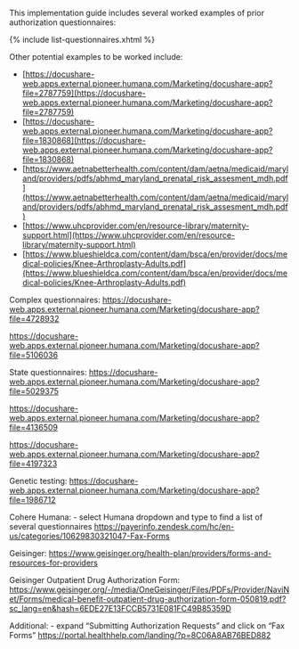 This implementation guide includes several worked examples of prior authorization questionnaires:

{% include list-questionnaires.xhtml %}

Other potential examples to be worked include:

* [https://docushare-web.apps.external.pioneer.humana.com/Marketing/docushare-app?file=2787759](https://docushare-web.apps.external.pioneer.humana.com/Marketing/docushare-app?file=2787759)
* [https://docushare-web.apps.external.pioneer.humana.com/Marketing/docushare-app?file=1830868](https://docushare-web.apps.external.pioneer.humana.com/Marketing/docushare-app?file=1830868)
* [https://www.aetnabetterhealth.com/content/dam/aetna/medicaid/maryland/providers/pdfs/abhmd_maryland_prenatal_risk_assesment_mdh.pdf](https://www.aetnabetterhealth.com/content/dam/aetna/medicaid/maryland/providers/pdfs/abhmd_maryland_prenatal_risk_assesment_mdh.pdf)
* [https://www.uhcprovider.com/en/resource-library/maternity-support.html](https://www.uhcprovider.com/en/resource-library/maternity-support.html)
* [https://www.blueshieldca.com/content/dam/bsca/en/provider/docs/medical-policies/Knee-Arthroplasty-Adults.pdf](https://www.blueshieldca.com/content/dam/bsca/en/provider/docs/medical-policies/Knee-Arthroplasty-Adults.pdf)



Complex questionnaires:
https://docushare-web.apps.external.pioneer.humana.com/Marketing/docushare-app?file=4728932

https://docushare-web.apps.external.pioneer.humana.com/Marketing/docushare-app?file=5106036

State questionnaires:
https://docushare-web.apps.external.pioneer.humana.com/Marketing/docushare-app?file=5029375

https://docushare-web.apps.external.pioneer.humana.com/Marketing/docushare-app?file=4136509

https://docushare-web.apps.external.pioneer.humana.com/Marketing/docushare-app?file=4197323

Genetic testing:
https://docushare-web.apps.external.pioneer.humana.com/Marketing/docushare-app?file=1986712

Cohere Humana: - select Humana dropdown and type to find a list of several questionnaires
https://payerinfo.zendesk.com/hc/en-us/categories/10629830321047-Fax-Forms

Geisinger:
https://www.geisinger.org/health-plan/providers/forms-and-resources-for-providers

Geisinger Outpatient Drug Authorization Form:
https://www.geisinger.org/-/media/OneGeisinger/Files/PDFs/Provider/NaviNet/Forms/medical-benefit-outpatient-drug-authorization-form-050819.pdf?sc_lang=en&hash=6EDE27E13FCCB5731E081FC49B85359D

Additional: - expand “Submitting Authorization Requests” and click on “Fax Forms”
https://portal.healthhelp.com/landing/?p=8C06A8AB76BED882
